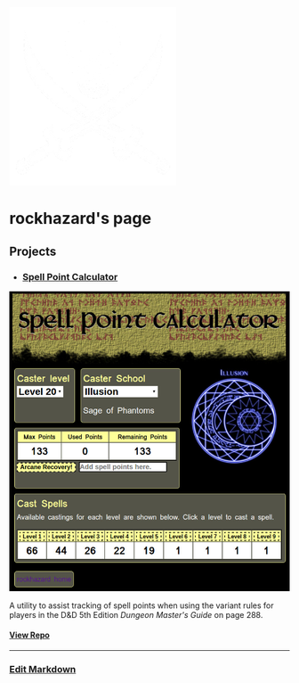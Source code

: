 ![rockhazard](images/privateer.large.png)
# rockhazard's page

## Projects
- ### [Spell Point Calculator](https://rockhazard.github.io/spell-point-calculator/)

![spell points](images/spellpoints.jpg)

A utility to assist tracking of spell points when using the variant rules for players in the D&D 5th Edition _Dungeon Master's Guide_ on page 288.

#### [View Repo](https://github.com/rockhazard/spell-point-calculator)

---

### [Edit Markdown](https://github.com/rockhazard/rockhazard.github.io/edit/master/README.md)
